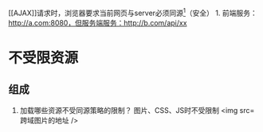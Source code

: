 [[AJAX]]请求时，浏览器要求当前网页与server必须同源[^1]（安全）
	1. 前端服务：http://a.com:8080，但服务端服务：http://b.com/api/xx
# 不受限资源
## 组成
1. 加载哪些资源不受同源策略的限制？
	图片、CSS、JS时不受限制
	\<img src=跨域图片的地址 />
	<link href=跨域css的地址 />
	<script src=跨域js的地址 />
2. 浏览器如何判断请求的资源类型？
	1. 只能根据标签名。无法根据链接判断，因为需要请求发出并响应，才能知道请求的是什么类型的资源，

1. 以上3种资源没有做防盗链，可直接请求
	1. 如在自己的页面上使用CDN提供的JQuery的地址。[[CDN]]和自己服务的域名是跨域的，但不受限制
2. 有防盗链处理，则会收到受版权限制等提示
	1. 如引用百度首页的图片
## 应用
1. img元素：可用于统计打点，可使用第三方统计服务[^2]。
	将图片元素的地址写成第三方统计服务的地址
2. link、script元素：可使用CDN，CDN一般都是外域
3. script可实现[[JSONP]] 
## 小结
浏览器端在发送[[AJAX]]请求非JS、CSS、图片时，所受到的限制。
	请求其他资源时是跨域的
服务端，可以请求任何源的资源
# 跨域
前提：所有跨域，都需要server端配合
	1. 没有经过允许就能跨域的，说明浏览器有漏洞！
方案：
	1. 主要是[[JSONP]] 

[^1]: 协议、域名、端口号，一致
[^2]: 如百度统计，可统计PV，UV等数据